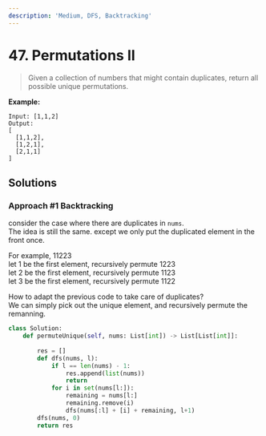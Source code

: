 ```yaml
---
description: 'Medium, DFS, Backtracking'
---
```


# 47. Permutations II

> Given a collection of numbers that might contain duplicates, return all possible unique permutations.

**Example:**

```text
Input: [1,1,2]
Output:
[
  [1,1,2],
  [1,2,1],
  [2,1,1]
]
```

## Solutions

### Approach \#1 Backtracking

consider the case where there are duplicates in `nums`.  
The idea is still the same. except we only put the duplicated element in the front once.

For example, 11223  
let 1 be the first element, recursively permute 1223  
let 2 be the first element, recursively permute 1123  
let 3 be the first element, recursively permute 1122

How to adapt the previous code to take care of duplicates?  
We can simply pick out the unique element, and recursively permute the remanning.

```python
class Solution:
    def permuteUnique(self, nums: List[int]) -> List[List[int]]:
        
        res = []
        def dfs(nums, l):
            if l == len(nums) - 1:
                res.append(list(nums))
                return 
            for i in set(nums[l:]):
                remaining = nums[l:]
                remaining.remove(i)
                dfs(nums[:l] + [i] + remaining, l+1)
        dfs(nums, 0)
        return res
```

